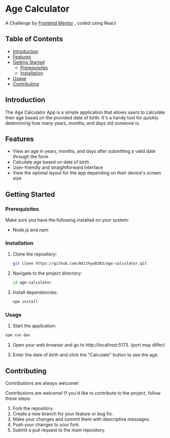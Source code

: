 # Age Calculator

A Challenge by [Frontend Mentor]("https://www.frontendmentor.io/home") , coded using React

## Table of Contents
- [Introduction](#introduction)
- [Features](#features)
- [Getting Started](#getting-started)
  - [Prerequisites](#prerequisites)
  - [Installation](#installation)
- [Usage](#usage)
- [Contributing](#contributing)

## Introduction
The Age Calculator App is a simple application that allows users to calculate their age based on the provided date of birth. It's a handy tool for quickly determining how many years, months, and days old someone is.

## Features
- View an age in years, months, and days after submitting a valid date through the form
- Calculate age based on date of birth
- User-friendly and straightforward interface
- View the optimal layout for the app depending on their device's  screen size

## Getting Started

### Prerequisites
Make sure you have the following installed on your system:
- Node.js and npm

### Installation
1. Clone the repository:
   ```bash
   git clone https://github.com/Adithya0203/age-calculator.git
   ```
2. Navigate to the project directory:
   ```bash
   cd age-calculator
    ```
3. Install dependencies:
   ```bash
   npm install
   ```

### Usage

1. Start the application:

```bash
npm run dev
```
2. Open your web browser and go to http://localhost:5173. (port may differ)

3. Enter the date of birth and click the "Calculate" button to see the age.

## Contributing

Contributions are always welcome!

Contributions are welcome! If you'd like to contribute to the project, follow these steps:

1. Fork the repository.
2. Create a new branch for your feature or bug fix.
3. Make your changes and commit them with descriptive messages.
4. Push your changes to your fork.
5. Submit a pull request to the main repository.
